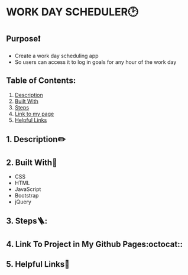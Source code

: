 # WORK DAY SCHEDULER🕑

## Purpose❗
 * Create a work day scheduling app 
 * So users can access it to log in goals for any hour of the work day

  ## Table of Contents:
1. [ Description ](#desc)
2. [ Built With ](#built-with)
3. [ Steps ](#steps)
4. [ Link to my page ](#link-to-my-page)
5. [ Helpful Links ](#help)


<a name="desc"></a>
## 1. Description✏️

<a name="built-with"></a>
## 2. Built With🔨
 * CSS
 * HTML
 * JavaScript
 * Bootstrap
 * jQuery

<a name="steps"></a>
 ## 3. Steps:ladder::

 <a name="link-to-my-page"></a>
 ## 4. Link To Project in My Github Pages:octocat::

<a name="help"></a>
  ## 5. Helpful Links:link:
  
  
